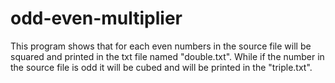# odd-even-multiplier
This program shows that for each even numbers in the source file will be squared and printed in the txt file named "double.txt". While if the number in the source file is odd it will be cubed and will be printed in the "triple.txt". 
